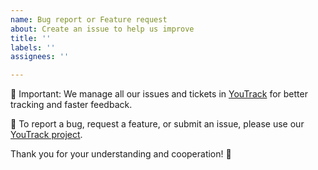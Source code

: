 ```yaml
---
name: Bug report or Feature request
about: Create an issue to help us improve
title: ''
labels: ''
assignees: ''

---
```


🚨 Important: We manage all our issues and tickets in [YouTrack](https://youtrack.jetbrains.com/issues?q=project:%20KTOR) for better tracking and faster feedback.

📌 To report a bug, request a feature, or submit an issue, please use our [YouTrack project](https://youtrack.jetbrains.com/newissue?project=ktor).

Thank you for your understanding and cooperation! 🙏
